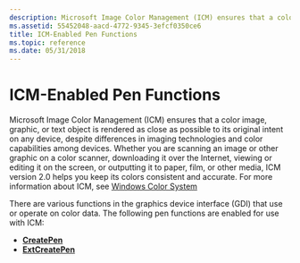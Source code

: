 ```yaml
---
description: Microsoft Image Color Management (ICM) ensures that a color image, graphic, or text object is rendered as close as possible to its original intent on any device, despite differences in imaging technologies and color capabilities among devices.
ms.assetid: 55452048-aacd-4772-9345-3efcf0350ce6
title: ICM-Enabled Pen Functions
ms.topic: reference
ms.date: 05/31/2018
---
```


# ICM-Enabled Pen Functions

Microsoft Image Color Management (ICM) ensures that a color image, graphic, or text object is rendered as close as possible to its original intent on any device, despite differences in imaging technologies and color capabilities among devices. Whether you are scanning an image or other graphic on a color scanner, downloading it over the Internet, viewing or editing it on the screen, or outputting it to paper, film, or other media, ICM version 2.0 helps you keep its colors consistent and accurate. For more information about ICM, see [Windows Color System](/previous-versions//dd372446(v=vs.85))

There are various functions in the graphics device interface (GDI) that use or operate on color data. The following pen functions are enabled for use with ICM:

-   [**CreatePen**](/windows/desktop/api/Wingdi/nf-wingdi-createpen)
-   [**ExtCreatePen**](/windows/desktop/api/Wingdi/nf-wingdi-extcreatepen)

 

 
